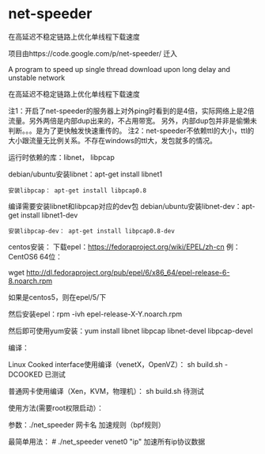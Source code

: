 # net-speeder
在高延迟不稳定链路上优化单线程下载速度 

项目由https://code.google.com/p/net-speeder/  迁入


A program to speed up single thread download upon long delay and unstable network

在高延迟不稳定链路上优化单线程下载速度

注1：开启了net-speeder的服务器上对外ping时看到的是4倍，实际网络上是2倍流量。另外两倍是内部dup出来的，不占用带宽。
另外，内部dup包并非是偷懒未判断。。。是为了更快触发快速重传的。
注2：net-speeder不依赖ttl的大小，ttl的大小跟流量无比例关系。不存在windows的ttl大，发包就多的情况。

运行时依赖的库：libnet， libpcap

debian/ubuntu安装libnet：apt-get install libnet1

    安装libpcap： apt-get install libpcap0.8 

编译需要安装libnet和libpcap对应的dev包 debian/ubuntu安装libnet-dev：apt-get install libnet1-dev

    安装libpcap-dev： apt-get install libpcap0.8-dev 

centos安装： 下载epel：https://fedoraproject.org/wiki/EPEL/zh-cn 例：CentOS6 64位：

wget http://dl.fedoraproject.org/pub/epel/6/x86_64/epel-release-6-8.noarch.rpm

如果是centos5，则在epel/5/下

然后安装epel：rpm -ivh epel-release-X-Y.noarch.rpm

然后即可使用yum安装：yum install libnet libpcap libnet-devel libpcap-devel

编译：

Linux Cooked interface使用编译（venetX，OpenVZ）： sh build.sh -DCOOKED 已测试

普通网卡使用编译（Xen，KVM，物理机）： sh build.sh 待测试

使用方法(需要root权限启动）：

参数：./net_speeder 网卡名 加速规则（bpf规则）

最简单用法： # ./net_speeder venet0 "ip" 加速所有ip协议数据 
